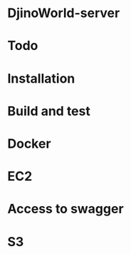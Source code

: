 # DjinoWorld-server
# Todo
# Installation
# Build and test
# Docker
# EC2
# Access to swagger
# S3


